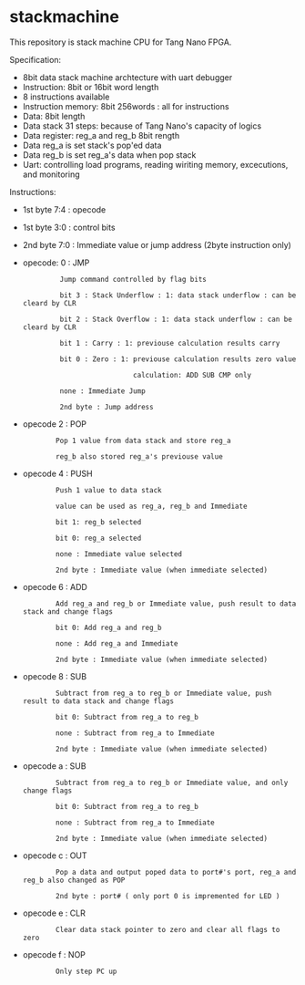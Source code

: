 # stackmachine

This repository is stack machine CPU for Tang Nano FPGA.

Specification:

- 8bit data stack machine archtecture with uart debugger
- Instruction: 8bit or 16bit word length
- 8 instructions available
- Instruction memory: 8bit 256words : all for instructions
- Data: 8bit length
- Data stack 31 steps: because of Tang Nano's capacity of logics
- Data register: reg_a and reg_b 8bit rength
- Data reg_a is set stack's pop'ed data
- Data reg_b is set reg_a's data when pop stack
- Uart: controlling load programs, reading wiriting memory, excecutions, and monitoring

Instructions:
- 1st byte 7:4 : opecode
- 1st byte 3:0 : control bits
- 2nd byte 7:0 : Immediate value or jump address (2byte instruction only)


- opecode: 0 : JMP

               Jump command controlled by flag bits
               
               bit 3 : Stack Underflow : 1: data stack underflow : can be cleard by CLR
               
               bit 2 : Stack Overflow : 1: data stack underflow : can be cleard by CLR
               
               bit 1 : Carry : 1: previouse calculation results carry 
               
               bit 0 : Zero : 1: previouse calculation results zero value
               
                                 calculation: ADD SUB CMP only
                                 
               none : Immediate Jump
               
               2nd byte : Jump address

- opecode 2 : POP

              Pop 1 value from data stack and store reg_a
              
              reg_b also stored reg_a's previouse value
              
- opecode 4 : PUSH

              Push 1 value to data stack
              
              value can be used as reg_a, reg_b and Immediate
              
              bit 1: reg_b selected
              
              bit 0: reg_a selected
              
              none : Immediate value selected
              
              2nd byte : Immediate value (when immediate selected)

- opecode 6 : ADD

              Add reg_a and reg_b or Immediate value, push result to data stack and change flags
              
              bit 0: Add reg_a and reg_b
              
              none : Add reg_a and Immediate
              
              2nd byte : Immediate value (when immediate selected)

- opecode 8 : SUB

              Subtract from reg_a to reg_b or Immediate value, push result to data stack and change flags
              
              bit 0: Subtract from reg_a to reg_b
              
              none : Subtract from reg_a to Immediate
              
              2nd byte : Immediate value (when immediate selected)

- opecode a : SUB

              Subtract from reg_a to reg_b or Immediate value, and only change flags
              
              bit 0: Subtract from reg_a to reg_b
              
              none : Subtract from reg_a to Immediate
              
              2nd byte : Immediate value (when immediate selected)

- opecode c : OUT

              Pop a data and output poped data to port#'s port, reg_a and reg_b also changed as POP
              
              2nd byte : port# ( only port 0 is impremented for LED )

- opecode e : CLR

              Clear data stack pointer to zero and clear all flags to zero

- opecode f : NOP

              Only step PC up







